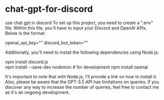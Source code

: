 # chat-gpt-for-discord
use chat gpt in discord
To set up this project, you need to create a ".env" file. Within this file, you'll have to input your Discord and OpenAI APIs. Below is the format:

openai_api_key=""
discord_bot_token=""

Additionally, you'll need to install the following dependencies using Node.js:

npm install discord.js   
npm install --save-dev nodemon # for development
npm install openai

It's important to note that with Node.js, I'll provide a link on how to install it. Also, please be aware that the GPT-3.5 API has limitations on queries. 
If you discover any way to increase the number of queries, feel free to contact me as it's an ongoing development.
